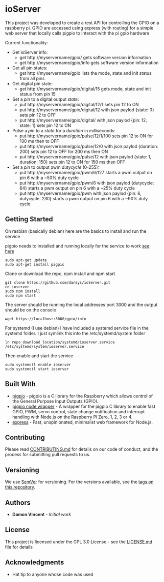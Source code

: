 # ioServer

This project was developed to create a rest API for controlling the GPIO on a raspberry pi.
GPIO are accessed using express (with routing) for a simple web server that locally calls pigpio to interact with the pi gpio hardware

Current functionality:
* Get ioServer info:
    - get http://myservername/gpio/ gets software version information
    - get http://myservername/gpio/info gets software version information
* Get all pin states:
    - get http://myservername/gpio lists the mode, state and init status from all pins
* Get digital pin state:
    - get http://myservername/gpio/digital/15 gets mode, state and init status from pin 15
* Set a *pin* to a digital output *state*:
    - put http://myservername/gpio/digital/12/1 sets pin 12 to ON
    - put http://myservername/gpio/digital/12 with json paylod {state: 0} sets pin 12 to OFF
    - put http://myservername/gpio/digital/ with json paylod {pin: 12, state: 1} sets pin 12 to ON
* Pulse a *pin* to a *state* for a *duration* in milliseconds:
    - put http://myservername/gpio/pulse/12/1/100 sets pin 12 to ON for 100 ms then to OFF
    - put http://myservername/gpio/pulse/12/0 with json paylod {duration: 200} sets pin 12 to OFF for 200 ms then ON
    - put http://myservername/gpio/pulse/12 with json paylod {state: 1, duration: 150} sets pin 12 to ON for 150 ms then OFF
* Set a *pin* to output pwm *dutycycle* (0-255):
    - put http://myservername/gpio/pwm/6/127 starts a pwm output on pin 6 with a ~50% duty cycle
    - put http://myservername/gpio/pwm/6 with json paylod {dutycycle: 64} starts a pwm output on pin 6 with a ~25% duty cycle
    - put http://myservername/gpio/pwm with json paylod {pin: 6, dutycycle: 230} starts a pwm output on pin 6 with a ~90% duty cycle


## Getting Started

On rasbian (basically debian) here are the basics to install and run the service

pigpio needs to installed and running locally for the service to work [see here](http://abyz.me.uk/rpi/pigpio/download.html)

    sudo apt-get update
    sudo apt-get install pigpio

Clone or download the repo, npm install and npm start

    git clone https://github.com/darsys/ioServer.git
    cd ioserver
    sudo npm install
    sudo npm start

The server should be running the local addresses port 3000 and the output should be on the console

    wget https://localhost:3000/gpio/info

For systemd (I use debian) I have included a systemd service file in the systemd folder. I just symlink this into the /etc/systemd/system folder

    ln repo_download_location/systemd/ioserver.service /etc/systemd/system/ioserver.service

Then enable and start the service

    sudo systemctl enable ioserver
    sudo systemctl start ioserver


## Built With

* [pigpio](https://github.com/joan2937/pigpio) - pigpio is a C library for the Raspberry which allows control of the General Purpose Input Outputs (GPIO).
* [pigpio node wrapper](https://github.com/fivdi/pigpio) - A wrapper for the pigpio C library to enable fast GPIO, PWM, servo control, state change notification and interrupt handling with Node.js on the Raspberry Pi Zero, 1, 2, 3 or 4.
* [express](https://expressjs.com/) - Fast, unopinionated, minimalist web framework for Node.js.


## Contributing

Please read [CONTRIBUTING.md](contributing.md) for details on our code of conduct, and the process for submitting pull requests to us.


## Versioning

We use [SemVer](http://semver.org/) for versioning. For the versions available, see the [tags on this repository](https://github.com/your/project/tags). 


## Authors

* **Damon Vincent** - *Initial work*


## License

This project is licensed under the GPL 3.0 License - see the [LICENSE.md](LICENSE.md) file for details


## Acknowledgments

* Hat tip to anyone whose code was used
